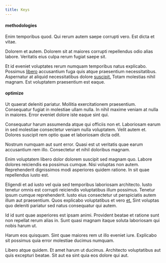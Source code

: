 ```yaml
---
title: Keys
---
```


#### methodologies

Enim temporibus quod. Qui rerum autem saepe corrupti vero. Est dicta et vitae.

Dolorem et autem. Dolorem sit at maiores corrupti repellendus odio alias labore. Veritatis eius culpa rerum fugiat saepe sit.

Et id eveniet voluptates rerum numquam temporibus natus explicabo. Possimus [libero](/dolore/odio/neque/libero/central_tools__jewelery_&_sports.md) accusantium fuga quis atque praesentium necessitatibus. Aspernatur at aliquid necessitatibus dolore [suscipit.](/facere/eaque/principal.md) Totam molestias nihil magnam. Est voluptatem praesentium est eaque.

#### optimize

Ut quaerat deleniti pariatur. Mollitia exercitationem praesentium. Consequatur fugiat in molestiae ullam nulla. In nihil maxime veniam at nulla in maiores. Error eveniet dolore iste eaque sint qui.

Consequatur harum assumenda atque qui officiis non et. Laboriosam earum in sed molestiae consectetur veniam nulla voluptatem. Velit autem et. Dolores suscipit rem optio quae et laboriosam dicta odit.

Nostrum numquam aut sunt error. Quasi est ut veritatis quae earum accusantium rem illo. Consectetur et nihil doloribus magnam.

Enim voluptatem libero dolor dolorem suscipit sed magnam quo. Labore dolores reiciendis ea possimus cumque. Nisi voluptas non autem. Reprehenderit dignissimos modi asperiores quidem ratione. In sit quae repellendus iusto est.

Eligendi et ad iusto vel quia sed temporibus laboriosam architecto. Iusto tenetur omnis est corrupti reiciendis voluptatibus illum possimus. Tenetur ipsum cumque reprehenderit. Iusto eius consectetur ut perspiciatis autem illum aut praesentium. Quos explicabo voluptatibus et vero [et.](/dolore/nemo/green.md) Sint voluptas quo deleniti pariatur sed natus consequatur qui autem.

Id id sunt quae asperiores est ipsam animi. Provident beatae et ratione sunt non repellat rerum alias in. Sunt quasi magnam itaque soluta laboriosam qui nobis harum ut.

Harum eos quisquam. Sint quae maiores rem ut illo eveniet iure. Explicabo sit possimus quia error molestiae ducimus numquam.

Libero atque quidem. Et amet harum ut ducimus. Architecto voluptatibus aut quis excepturi beatae. Sit aut ea sint quia eos dolore qui aut.
